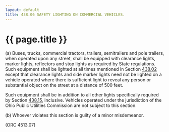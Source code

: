 ```yaml
---
layout: default 
title: 438.06 SAFETY LIGHTING ON COMMERCIAL VEHICLES.
---
```


{{ page.title }}
================

​(a) Buses, trucks, commercial tractors, trailers, semitrailers and pole
trailers, when operated upon any street, shall be equipped with
clearance lights, marker lights, reflectors and stop lights as required
by State regulations. Such equipment shall be lighted at all times
mentioned in Section [438.02](23b24956.html) except that clearance
lights and side marker lights need not be lighted on a vehicle operated
where there is sufficient light to reveal any person or substantial
object on the street at a distance of 500 feet.

Such equipment shall be in addition to all other lights specifically
required by Section [438.15](23b24956.html), inclusive. Vehicles
operated under the jurisdiction of the Ohio Public Utilities Commission
are not subject to this section.

​(b) Whoever violates this section is guilty of a minor misdemeanor.

(ORC 4513.07)
